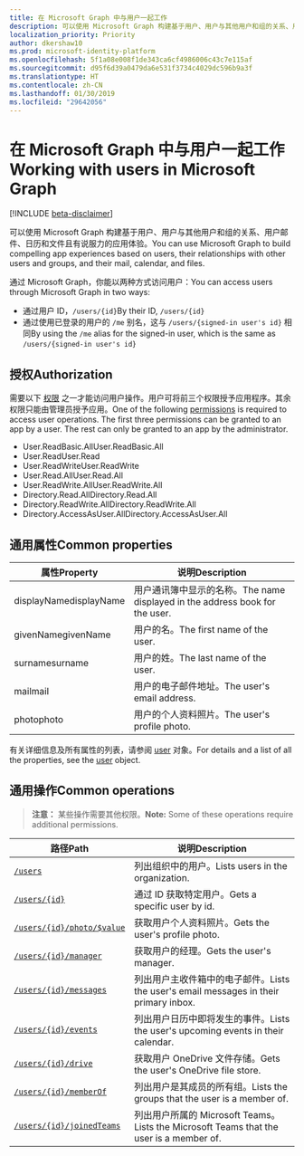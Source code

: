 ```yaml
---
title: 在 Microsoft Graph 中与用户一起工作
description: 可以使用 Microsoft Graph 构建基于用户、用户与其他用户和组的关系、用户邮件、日历和文件且有说服力的应用体验。
localization_priority: Priority
author: dkershaw10
ms.prod: microsoft-identity-platform
ms.openlocfilehash: 5f1a08e008f1de343ca6cf4986006c43c7e115af
ms.sourcegitcommit: d95f6d39a0479da6e531f3734c4029dc596b9a3f
ms.translationtype: HT
ms.contentlocale: zh-CN
ms.lasthandoff: 01/30/2019
ms.locfileid: "29642056"
---
```

# <a name="working-with-users-in-microsoft-graph"></a><span data-ttu-id="e939e-103">在 Microsoft Graph 中与用户一起工作</span><span class="sxs-lookup"><span data-stu-id="e939e-103">Working with users in Microsoft Graph</span></span>

[!INCLUDE [beta-disclaimer](../../includes/beta-disclaimer.md)]

<span data-ttu-id="e939e-104">可以使用 Microsoft Graph 构建基于用户、用户与其他用户和组的关系、用户邮件、日历和文件且有说服力的应用体验。</span><span class="sxs-lookup"><span data-stu-id="e939e-104">You can use Microsoft Graph to build compelling app experiences based on users, their relationships with other users and groups, and their mail, calendar, and files.</span></span>

<span data-ttu-id="e939e-105">通过 Microsoft Graph，你能以两种方式访问用户：</span><span class="sxs-lookup"><span data-stu-id="e939e-105">You can access users through Microsoft Graph in two ways:</span></span>

- <span data-ttu-id="e939e-106">通过用户 ID，`/users/{id}`</span><span class="sxs-lookup"><span data-stu-id="e939e-106">By their ID, `/users/{id}`</span></span> 
- <span data-ttu-id="e939e-107">通过使用已登录的用户的 `/me` 别名，这与 `/users/{signed-in user's id}` 相同</span><span class="sxs-lookup"><span data-stu-id="e939e-107">By using the `/me` alias for the signed-in user, which is the same as `/users/{signed-in user's id}`</span></span>

## <a name="authorization"></a><span data-ttu-id="e939e-108">授权</span><span class="sxs-lookup"><span data-stu-id="e939e-108">Authorization</span></span>
<span data-ttu-id="e939e-p101">需要以下 [权限](https://developer.microsoft.com/graph/docs/authorization/permission_scopes) 之一才能访问用户操作。用户可将前三个权限授予应用程序。其余权限只能由管理员授予应用。</span><span class="sxs-lookup"><span data-stu-id="e939e-p101">One of the following [permissions](https://developer.microsoft.com/graph/docs/authorization/permission_scopes) is required to access user operations. The first three permissions can be granted to an app by a user. The rest can only be granted to an app by the administrator.</span></span>

- <span data-ttu-id="e939e-112">User.ReadBasic.All</span><span class="sxs-lookup"><span data-stu-id="e939e-112">User.ReadBasic.All</span></span>
- <span data-ttu-id="e939e-113">User.Read</span><span class="sxs-lookup"><span data-stu-id="e939e-113">User.Read</span></span>
- <span data-ttu-id="e939e-114">User.ReadWrite</span><span class="sxs-lookup"><span data-stu-id="e939e-114">User.ReadWrite</span></span>
- <span data-ttu-id="e939e-115">User.Read.All</span><span class="sxs-lookup"><span data-stu-id="e939e-115">User.Read.All</span></span>
- <span data-ttu-id="e939e-116">User.ReadWrite.All</span><span class="sxs-lookup"><span data-stu-id="e939e-116">User.ReadWrite.All</span></span>
- <span data-ttu-id="e939e-117">Directory.Read.All</span><span class="sxs-lookup"><span data-stu-id="e939e-117">Directory.Read.All</span></span>
- <span data-ttu-id="e939e-118">Directory.ReadWrite.All</span><span class="sxs-lookup"><span data-stu-id="e939e-118">Directory.ReadWrite.All</span></span>
- <span data-ttu-id="e939e-119">Directory.AccessAsUser.All</span><span class="sxs-lookup"><span data-stu-id="e939e-119">Directory.AccessAsUser.All</span></span>

## <a name="common-properties"></a><span data-ttu-id="e939e-120">通用属性</span><span class="sxs-lookup"><span data-stu-id="e939e-120">Common properties</span></span>

| <span data-ttu-id="e939e-121">属性</span><span class="sxs-lookup"><span data-stu-id="e939e-121">Property</span></span> | <span data-ttu-id="e939e-122">说明</span><span class="sxs-lookup"><span data-stu-id="e939e-122">Description</span></span> |
|----------|-------------|
| <span data-ttu-id="e939e-123">displayName</span><span class="sxs-lookup"><span data-stu-id="e939e-123">displayName</span></span> | <span data-ttu-id="e939e-124">用户通讯簿中显示的名称。</span><span class="sxs-lookup"><span data-stu-id="e939e-124">The name displayed in the address book for the user.</span></span>|
|<span data-ttu-id="e939e-125">givenName</span><span class="sxs-lookup"><span data-stu-id="e939e-125">givenName</span></span>| <span data-ttu-id="e939e-126">用户的名。</span><span class="sxs-lookup"><span data-stu-id="e939e-126">The first name of the user.</span></span> |
|<span data-ttu-id="e939e-127">surname</span><span class="sxs-lookup"><span data-stu-id="e939e-127">surname</span></span>| <span data-ttu-id="e939e-128">用户的姓。</span><span class="sxs-lookup"><span data-stu-id="e939e-128">The last name of the user.</span></span> |
|<span data-ttu-id="e939e-129">mail</span><span class="sxs-lookup"><span data-stu-id="e939e-129">mail</span></span>| <span data-ttu-id="e939e-130">用户的电子邮件地址。</span><span class="sxs-lookup"><span data-stu-id="e939e-130">The user's email address.</span></span> |
|<span data-ttu-id="e939e-131">photo</span><span class="sxs-lookup"><span data-stu-id="e939e-131">photo</span></span>| <span data-ttu-id="e939e-132">用户的个人资料照片。</span><span class="sxs-lookup"><span data-stu-id="e939e-132">The user's profile photo.</span></span> |

<span data-ttu-id="e939e-133">有关详细信息及所有属性的列表，请参阅 [user](user.md) 对象。</span><span class="sxs-lookup"><span data-stu-id="e939e-133">For details and a list of all the properties, see the [user](user.md) object.</span></span>

## <a name="common-operations"></a><span data-ttu-id="e939e-134">通用操作</span><span class="sxs-lookup"><span data-stu-id="e939e-134">Common operations</span></span>
><span data-ttu-id="e939e-135">**注意：** 某些操作需要其他权限。</span><span class="sxs-lookup"><span data-stu-id="e939e-135">**Note:** Some of these operations require additional permissions.</span></span>

| <span data-ttu-id="e939e-136">路径</span><span class="sxs-lookup"><span data-stu-id="e939e-136">Path</span></span>    | <span data-ttu-id="e939e-137">说明</span><span class="sxs-lookup"><span data-stu-id="e939e-137">Description</span></span> |
|---------|-------------|
|[`/users`](../api/user-list.md) | <span data-ttu-id="e939e-138">列出组织中的用户。</span><span class="sxs-lookup"><span data-stu-id="e939e-138">Lists users in the organization.</span></span> |
|[`/users/{id}`](../api/user-get.md) | <span data-ttu-id="e939e-139">通过 ID 获取特定用户。</span><span class="sxs-lookup"><span data-stu-id="e939e-139">Gets a specific user by id.</span></span> |
|[`/users/{id}/photo/$value`](../api/profilephoto-get.md)| <span data-ttu-id="e939e-140">获取用户个人资料照片。</span><span class="sxs-lookup"><span data-stu-id="e939e-140">Gets the user's profile photo.</span></span> |
|[`/users/{id}/manager`](../api/user-list-manager.md) | <span data-ttu-id="e939e-141">获取用户的经理。</span><span class="sxs-lookup"><span data-stu-id="e939e-141">Gets the user's manager.</span></span> |
|[`/users/{id}/messages`](../api/user-list-messages.md)| <span data-ttu-id="e939e-142">列出用户主收件箱中的电子邮件。</span><span class="sxs-lookup"><span data-stu-id="e939e-142">Lists the user's email messages in their primary inbox.</span></span> |
|[`/users/{id}/events`](../api/user-list-events.md) | <span data-ttu-id="e939e-143">列出用户日历中即将发生的事件。</span><span class="sxs-lookup"><span data-stu-id="e939e-143">Lists the user's upcoming events in their calendar.</span></span> |
|[`/users/{id}/drive`](../api/drive-get.md)| <span data-ttu-id="e939e-144">获取用户 OneDrive 文件存储。</span><span class="sxs-lookup"><span data-stu-id="e939e-144">Gets the user's OneDrive file store.</span></span> |
|[`/users/{id}/memberOf`](../api/user-list-memberof.md)| <span data-ttu-id="e939e-145">列出用户是其成员的所有组。</span><span class="sxs-lookup"><span data-stu-id="e939e-145">Lists the groups that the user is a member of.</span></span> |
|[`/users/{id}/joinedTeams`](../api/user-list-joinedteams.md)| <span data-ttu-id="e939e-146">列出用户所属的 Microsoft Teams。</span><span class="sxs-lookup"><span data-stu-id="e939e-146">Lists the Microsoft Teams that the user is a member of.</span></span> |
<!--
{
  "type": "#page.annotation",
  "suppressions": [
    "Error: /api-reference/beta/resources/users.md:\r\n      Exception processing links.\r\n    System.ArgumentException: Link Definition was null. Link text: !INCLUDE [beta-disclaimer](../../includes/beta-disclaimer.md)\r\n      at ApiDoctor.Validation.DocFile.get_LinkDestinations()\r\n      at ApiDoctor.Validation.DocSet.ValidateLinks(Boolean includeWarnings, String[] relativePathForFiles, IssueLogger issues, Boolean requireFilenameCaseMatch, Boolean printOrphanedFiles)"
  ]
}
-->
